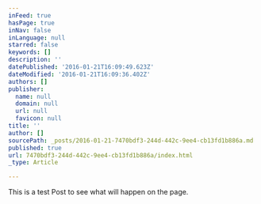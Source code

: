 ```yaml
---
inFeed: true
hasPage: true
inNav: false
inLanguage: null
starred: false
keywords: []
description: ''
datePublished: '2016-01-21T16:09:49.623Z'
dateModified: '2016-01-21T16:09:36.402Z'
authors: []
publisher:
  name: null
  domain: null
  url: null
  favicon: null
title: ''
author: []
sourcePath: _posts/2016-01-21-7470bdf3-244d-442c-9ee4-cb13fd1b886a.md
published: true
url: 7470bdf3-244d-442c-9ee4-cb13fd1b886a/index.html
_type: Article

---
```

This is a test Post to see what will happen on the page.